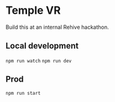 # Temple VR

Build this at an internal Rehive hackathon.

## Local development
`npm run watch`
`npm run dev`

## Prod
`npm run start`
